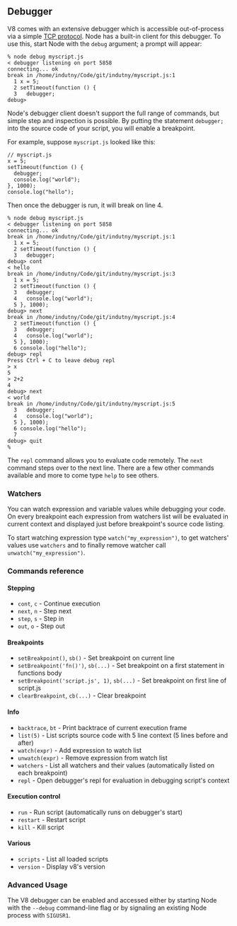 ## Debugger

V8 comes with an extensive debugger which is accessible out-of-process via a
simple [TCP protocol](http://code.google.com/p/v8/wiki/DebuggerProtocol).
Node has a built-in client for this debugger. To use this, start Node with the
`debug` argument; a prompt will appear:

    % node debug myscript.js
    < debugger listening on port 5858
    connecting... ok
    break in /home/indutny/Code/git/indutny/myscript.js:1
      1 x = 5;
      2 setTimeout(function () {
      3   debugger;
    debug>

Node's debugger client doesn't support the full range of commands, but
simple step and inspection is possible. By putting the statement `debugger;`
into the source code of your script, you will enable a breakpoint.

For example, suppose `myscript.js` looked like this:

    // myscript.js
    x = 5;
    setTimeout(function () {
      debugger;
      console.log("world");
    }, 1000);
    console.log("hello");

Then once the debugger is run, it will break on line 4.

    % node debug myscript.js
    < debugger listening on port 5858
    connecting... ok
    break in /home/indutny/Code/git/indutny/myscript.js:1
      1 x = 5;
      2 setTimeout(function () {
      3   debugger;
    debug> cont
    < hello
    break in /home/indutny/Code/git/indutny/myscript.js:3
      1 x = 5;
      2 setTimeout(function () {
      3   debugger;
      4   console.log("world");
      5 }, 1000);
    debug> next
    break in /home/indutny/Code/git/indutny/myscript.js:4
      2 setTimeout(function () {
      3   debugger;
      4   console.log("world");
      5 }, 1000);
      6 console.log("hello");
    debug> repl
    Press Ctrl + C to leave debug repl
    > x
    5
    > 2+2
    4
    debug> next
    < world
    break in /home/indutny/Code/git/indutny/myscript.js:5
      3   debugger;
      4   console.log("world");
      5 }, 1000);
      6 console.log("hello");
      7
    debug> quit
    %


The `repl` command allows you to evaluate code remotely. The `next` command
steps over to the next line. There are a few other commands available and more
to come type `help` to see others.

### Watchers

You can watch expression and variable values while debugging your code. On every
breakpoint each expression from watchers list will be evaluated in current
context and displayed just before breakpoint's source code listing.

To start watching expression type `watch("my_expression")`, to get watchers'
values use `watchers` and to finally remove watcher call
`unwatch("my_expression")`.

### Commands reference

#### Stepping

* `cont`, `c` - Continue execution
* `next`, `n` - Step next
* `step`, `s` - Step in
* `out`, `o` - Step out

#### Breakpoints

* `setBreakpoint()`, `sb()` - Set breakpoint on current line
* `setBreakpoint('fn()')`, `sb(...)` - Set breakpoint on a first statement in
functions body
* `setBreakpoint('script.js', 1)`, `sb(...)` - Set breakpoint on first line of
script.js
* `clearBreakpoint`, `cb(...)` - Clear breakpoint

#### Info

* `backtrace`, `bt` - Print backtrace of current execution frame
* `list(5)` - List scripts source code with 5 line context (5 lines before and
after)
* `watch(expr)` - Add expression to watch list
* `unwatch(expr)` - Remove expression from watch list
* `watchers` - List all watchers and their values (automatically listed on each
breakpoint)
* `repl` - Open debugger's repl for evaluation in debugging script's context

#### Execution control

* `run` - Run script (automatically runs on debugger's start)
* `restart` - Restart script
* `kill` - Kill script

#### Various
* `scripts` - List all loaded scripts
* `version` - Display v8's version

### Advanced Usage

The V8 debugger can be enabled and accessed either by starting Node with
the `--debug` command-line flag or by signaling an existing Node process
with `SIGUSR1`.


